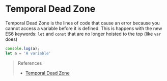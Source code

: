# Temporal Dead Zone

Temporal Dead Zone is the lines of code that cause an error because you cannot access a variable before it is defined.
This is happens with the new ES6 keywords: `let` and `const` that are no longer hoisted to the top (like `var` does)

```Javascript
console.log(a);
let a = 'A variable'
```

> References
> * [Temporal Dead Zone](http://wesbos.com/temporal-dead-zone/)
